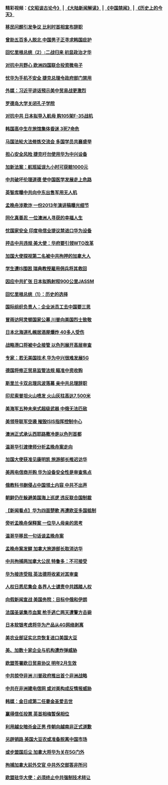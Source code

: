 #### 精彩视频：[《文昭谈古论今》](https://github.com/gfw-breaker/wenzhao/blob/master/README.md?t=12191230) | [《大陆新闻解读》](https://github.com/gfw-breaker/ntdtv-comedy/blob/master/README.md?t=12191230) | [《中国禁闻》](https://github.com/gfw-breaker/ntdtv-news/blob/master/README.md?t=12191230) | [《历史上的今天》](https://github.com/gfw-breaker/today-in-history/blob/master/README.md?t=12191230) 

#### [移民问题引发争议 比利时首相宣布辞职](../pages/nsc418/n10919907.md?t=12191230) 

#### [曾助五百多人脱北 中国男子正寻求韩国庇护](../pages/nsc418/n10919978.md?t=12191230) 

#### [回忆里根总统（2）:二战归来 初显政治才华](../pages/nsc418/n10919484.md?t=12191230) 

#### [对抗中共野心 欧洲四国联合投资微电子](../pages/nsc418/n10918997.md?t=12191230) 

#### [忧华为手机不安全 捷克总理令政府部门禁用](../pages/nsc418/n10918771.md?t=12191230) 

#### [外媒：习近平讲话预示美中贸易战更激烈](../pages/nsc418/n10918487.md?t=12191230) 

#### [罗德岛大学关闭孔子学院](../pages/nsc418/n10918386.md?t=12191230) 

#### [对抗中共 日本拟导入航母 购105架F-35战机](../pages/nsc418/n10917626.md?t=12191230) 

#### [韩国高中生在旅馆集体昏迷 3死7命危](../pages/nsc418/n10917805.md?t=12191230) 

#### [马国法轮大法修炼交流会 多国学员共襄盛举](../pages/nsc418/n10916286.md?t=12191230) 

#### [担心安全风险 捷克吁勿使用华为中兴设备](../pages/nsc418/n10916667.md?t=12191230) 

#### [加新法案：航班延误九小时可获赔1000元](../pages/nsc418/n10917325.md?t=12191230) 

#### [中共破坏伦理道德 使中国医学发展走上危路](../pages/nsc418/n10916806.md?t=12191230) 

#### [英智库曝中共向中东出售军用无人机](../pages/nsc418/n10916426.md?t=12191230) 

#### [孟晚舟涉欺诈 一份2013年演讲稿曝光细节](../pages/nsc418/n10916405.md?t=12191230) 

#### [同化真善忍 一位澳洲人寻获的幸福人生](../pages/nsc418/n10916061.md?t=12191230) 

#### [忧国家安全 印度电信业提议禁进口华为设备](../pages/nsc418/n10916414.md?t=12191230) 

#### [抨击中共违规 美大使：华府要引领WTO改革](../pages/nsc418/n10916337.md?t=12191230) 

#### [加国大使探视第二名被中共拘押的加拿大人](../pages/nsc418/n10916036.md?t=12191230) 

#### [学生遭IS围困 瑞典教授雇用佣兵将其救回](../pages/nsc418/n10915702.md?t=12191230) 

#### [因应中共扩张 日本拟购射程900公里JASSM](../pages/nsc418/n10915667.md?t=12191230) 

#### [回忆里根总统（1）：历史的选择](../pages/nsc418/n10915488.md?t=12191230) 

#### [国际组织负责人：企业派员工去中国要三思](../pages/nsc418/n10914918.md?t=12191230) 

#### [冒雨访阿灵顿国家公墓 川普向美国烈士致敬](../pages/nsc418/n10914684.md?t=12191230) 

#### [日本北海道札幌居酒屋爆炸 40多人受伤](../pages/nsc418/n10914726.md?t=12191230) 

#### [战略港口将被中企接管 以色列展开高层审查](../pages/nsc418/n10914656.md?t=12191230) 

#### [专家：若无美国技术 华为中兴很难发展5G](../pages/nsc418/n10913393.md?t=12191230) 

#### [德国将修正贸易监管法规 瞄准中资收购](../pages/nsc418/n10914486.md?t=12191230) 

#### [斯里兰卡双总理风波落幕 亲中共总理辞职](../pages/nsc418/n10914382.md?t=12191230) 

#### [印尼索普坦火山喷发 火山灰柱高达7,500米](../pages/nsc418/n10914220.md?t=12191230) 

#### [美海军五种未来式超级武器 中俄无法匹敌](../pages/nsc418/n10913021.md?t=12191230) 

#### [美领导联军空袭 摧毁ISIS指挥控制中心](../pages/nsc418/n10913380.md?t=12191230) 

#### [澳洲正式承认西耶路撒冷是以色列首都](../pages/nsc418/n10913314.md?t=12191230) 

#### [温哥华引渡律师分析孟晚舟案走向](../pages/nsc418/n10911970.md?t=12191230) 

#### [加国大使获准见康明凯 旅游部长推迟访华](../pages/nsc418/n10912174.md?t=12191230) 

#### [美两电信商并购 华为设备安全性是审查焦点](../pages/nsc418/n10911931.md?t=12191230) 

#### [俄教科书删侵占中国领土内容 中共不出声](../pages/nsc418/n10911833.md?t=12191230) 

#### [朝鲜仍在躲避美国海上巡逻 违反联合国制裁](../pages/nsc418/n10911824.md?t=12191230) 

#### [【新闻看点】华为四面楚歌 再遭欧亚多国抵制](../pages/nsc418/n10911314.md?t=12191230) 

#### [旁听孟晚舟保释案 一位华人母亲的思考](../pages/nsc418/n10911766.md?t=12191230) 

#### [温哥华移民一句话谈孟晚舟案](../pages/nsc418/n10911793.md?t=12191230) 

#### [孟晚舟案发酵 加拿大旅游部长取消访华](../pages/nsc418/n10911719.md?t=12191230) 

#### [中共拘捕两加拿大公民 特鲁多：不可接受](../pages/nsc418/n10911648.md?t=12191230) 

#### [华为接连受阻 英法德将收紧对其审查](../pages/nsc418/n10911004.md?t=12191230) 

#### [人权日悉尼集会 各界人士谴责中共践踏人权](../pages/nsc418/n10910874.md?t=12191230) 

#### [向假新闻宣战 美国务院：目标中俄和伊朗](../pages/nsc418/n10909483.md?t=12191230) 

#### [法国圣诞集市血案 枪手逃亡两天遭警方击毙](../pages/nsc418/n10909711.md?t=12191230) 

#### [日本软银考虑将华为产品从4G网络剥离](../pages/nsc418/n10909502.md?t=12191230) 

#### [美农业部证实北京恢复进口美国大豆](../pages/nsc418/n10909553.md?t=12191230) 

#### [美、加数十家企业与机构遭炸弹威胁](../pages/nsc418/n10909561.md?t=12191230) 

#### [欧盟签署欧日贸易协议  明年2月生效](../pages/nsc418/n10909022.md?t=12191230) 

#### [中共掠夺非洲 川普政府推出首个非洲战略](../pages/nsc418/n10909107.md?t=12191230) 

#### [中共在非洲建电信网 或对美构成反情报威胁](../pages/nsc418/n10908572.md?t=12191230) 

#### [韩媒：金日成第二任妻金圣爱去世](../pages/nsc418/n10907348.md?t=12191230) 

#### [赢得信任投票 英首相梅暂保相位](../pages/nsc418/n10907229.md?t=12191230) 

#### [利用越女暗杀金正男 传朝向越南非正式道歉](../pages/nsc418/n10907137.md?t=12191230) 

#### [另辟销路 美国大豆农或准备脱离中国市场](../pages/nsc418/n10906755.md?t=12191230) 

#### [或步盟国后尘 加拿大将华为关在5G门外](../pages/nsc418/n10906948.md?t=12191230) 

#### [拘捕加拿大前外交官 中共外交部答非所问](../pages/nsc418/n10906805.md?t=12191230) 

#### [欧盟驻华大使：必须终止中共强制技术转让](../pages/nsc418/n10906425.md?t=12191230) 

